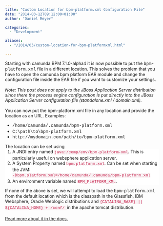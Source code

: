 ```yaml
---
title: "Custom Location for bpm-platform.xml Configuration File"
date: "2014-03-12T09:12:00+01:00"
author: "Daniel Meyer"

categories:
  - "Development"

aliases:
  - "/2014/03/custom-location-for-bpm-platformxml.html"

---
```


Starting with camunda BPM 7.1.0-alpha4 it is now possible to put the <span style="font-family: Courier New, Courier, monospace;">bpm-platform.xml</span> file in a different location. This solves the problem that you have to open the camunda bpm platform EAR module and change the configuration file inside the EAR file if you want to customize your settings.<br />
<br />
<i>Note: This post does not apply to the JBoss Application Server distribution since there the process engine configuration is put directly into the JBoss Application Server configuration file (standalone.xml / domain.xml).</i><br />
<br />
You can now put the bpm-platform.xml file in any location and provide the location as an URL. Examples:<br />
<ul>
<li><span style="background-color: white; font-family: 'Courier New', Courier, monospace; line-height: 20px;">/home/camunda/.camunda/bpm-platform.xml</span></li>
<li><span style="font-family: 'Courier New', Courier, monospace;">C:\path\to\bpm-platform.xml</span></li>
<li><span style="font-family: Courier New, Courier, monospace;">http://mydomain.com/path/to/bpm-platform.xml</span></li>
</ul>
The location can be set using<br />
<ol style="background-color: white; box-sizing: border-box; margin-bottom: 10px; margin-top: 0px;">
<li>A JNDI entry named&nbsp;<span style="background-color: #f9f2f4; color: #c7254e; font-family: Monaco, Menlo, Consolas, 'Courier New', monospace; font-size: 13px; line-height: 20px;">java:/comp/env/bpm-platform-xml</span>. This is particularly useful on websphere application server.</li>
<li>A System Property named&nbsp;<span style="background-color: #f9f2f4; color: #c7254e; font-family: Monaco, Menlo, Consolas, 'Courier New', monospace; font-size: 13px; line-height: 20px;">bpm.platform.xml</span>. Can be set when starting the JVM:<br /><span style="background-color: #f9f2f4; color: #c7254e; font-family: Monaco, Menlo, Consolas, 'Courier New', monospace; font-size: 13px; line-height: 20px;">-Dbpm.platform.xml=/home/camunda/.camunda/bpm-platform.xml</span></li>
<li>An environment variable named&nbsp;<span style="background-color: #f9f2f4; color: #c7254e; font-family: Monaco, Menlo, Consolas, 'Courier New', monospace; font-size: 13px; line-height: 20px;">BPM_PLATFORM_XML</span>.</li>
</ol>
If none of the above is set, we will attempt to load the <span style="font-family: Courier New, Courier, monospace;">bpm-platform.xml</span> from the default location which is the classpath in the Glassfish, IBM Websphere, Oracle Weblogic distributions and&nbsp;<span style="background-color: #f9f2f4; color: #c7254e; font-family: Monaco, Menlo, Consolas, 'Courier New', monospace; font-size: 13px; line-height: 18.000001907348633px;">{CATALINA_BASE} || ${CATALINA_HOME} + /conf/&nbsp;</span>in the apache tomcat distribution.<br />
<br />
<a href="http://docs.camunda.org/latest/api-references/deployment-descriptors/#descriptors-bpm-platformxml-configure-location-of-the-bpm-platformxml-file">Read more about it in the docs.</a>